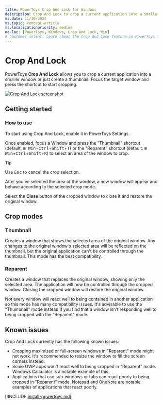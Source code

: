 ```yaml
---
title: PowerToys Crop And Lock for Windows
description: Crop And Lock to crop a current application into a smaller window or just create a thumbnail.
ms.date: 11/19/2024
ms.topic: concept-article
ms.localizationpriority: medium
no-loc: [PowerToys, Windows, Crop And Lock, Win]
# Customer intent: Learn about the Crop And Lock feature in PowerToys for Windows.
---
```


# Crop And Lock

PowerToys **Crop And Lock** allows you to crop a current application into a smaller window or just create a thumbnail. Focus the target window and press the shortcut to start cropping.

![Crop And Lock screenshot](../images/powertoys-crop-and-lock.gif)

## Getting started

### How to use

To start using Crop And Lock, enable it in PowerToys Settings.

Once enabled, focus a Window and press the "Thumbnail" shortcut (default: <kbd>⊞ Win</kbd>+<kbd>Ctrl</kbd>+<kbd>Shift</kbd>+<kbd>T</kbd>) or the "Reparent" shortcut (default: <kbd>⊞ Win</kbd>+<kbd>Ctrl</kbd>+<kbd>Shift</kbd>+<kbd>R</kbd>) to select an area of the window to crop.

> [!TIP]
> Use <kbd>Esc</kbd> to cancel the crop selection.

After you've selected the area of the window, a new window will appear and behave according to the selected crop mode.

Select the **Close** button of the cropped window to close it and restore the original window.

## Crop modes

### Thumbnail

Creates a window that shows the selected area of the original window. Any changes to the original window's selected area will be reflected on the thumbnail, but the original application can't be controlled through the thumbnail. This mode has the best compatibility.

### Reparent

Creates a window that replaces the original window, showing only the selected area. The application will now be controlled through the cropped window. Closing the cropped window will restore the original window.

Not every window will react well to being contained in another application so this mode has many compatibility issues. It's advisable to use the "Thumbnail" mode instead if you find that a window isn't responding well to being cropped with the "Reparent" mode.

## Known issues

Crop And Lock currently has the following known issues:

- Cropping maximized or full-screen windows in "Reparent" mode might not work. It's recommended to resize the window to fill the screen corners instead.
- Some UWP apps won't react well to being cropped in "Reparent" mode. Windows Calculator is a notable example of this.
- Applications that use sub-windows or tabs can react poorly to being cropped in "Reparent" mode. Notepad and OneNote are notable examples of applications that react poorly.

[!INCLUDE [install-powertoys.md](../includes/install-powertoys.md)]
